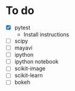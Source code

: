 # To do
* [x] pytest
     - Install instructions
* [ ] scipy
* [ ] mayavi
* [ ] ipython
* [ ] ipython notebook
* [ ] scikit-image
* [ ] scikit-learn
* [ ] bokeh